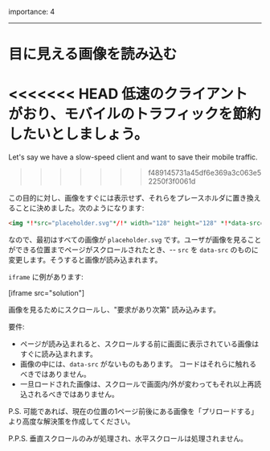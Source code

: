 importance: 4

---

# 目に見える画像を読み込む

<<<<<<< HEAD
低速のクライアントがおり、モバイルのトラフィックを節約したいとしましょう。
=======
Let's say we have a slow-speed client and want to save their mobile traffic.
>>>>>>> f489145731a45df6e369a3c063e52250f3f0061d

この目的に対し、画像をすぐには表示せず、それらをプレースホルダに置き換えることに決めました。次のようになります:

```html
<img *!*src="placeholder.svg"*/!* width="128" height="128" *!*data-src="real.jpg"*/!*>
```

なので、最初はすべての画像が `placeholder.svg` です。ユーザが画像を見ることができる位置までページがスクロールされたとき、-- `src` を `data-src` のものに変更します。そうすると画像が読み込まれます。

`iframe` に例があります:

[iframe src="solution"]

画像を見るためにスクロールし、"要求があり次第" 読み込みます。

要件:
- ページが読み込まれると、スクロールする前に画面に表示されている画像はすぐに読み込まれます。
- 画像の中には、`data-src` がないものもあります。 コードはそれらに触れるべきではありません。
- 一旦ロードされた画像は、スクロールで画面内/外が変わってもそれ以上再読込されるべきではありません。

P.S. 可能であれば、現在の位置の1ページ前後にある画像を「プリロードする」より高度な解決策を作成してください。

P.P.S. 垂直スクロールのみが処理され、水平スクロールは処理されません。
